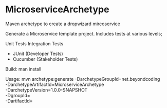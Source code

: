 # MicroserviceArchetype
Maven archetype to create a dropwizard mircoservice

Generate a Microservice template project. Includes tests at various levels;

Unit Tests
Integration Tests
 - JUnit (Developer Tests)
 - Cucumber (Stakeholder Tests)

Build:
man install

Usage:
mvn archetype:generate -DarchetypeGroupId=net.beyondcoding \
-DarchetypeArtifactId=MicroserviceArchetype \
-DarchetypeVersion=1.0.0-SNAPSHOT \
-DgroupId=<groupId> \
-DartifactId=<projectName>
